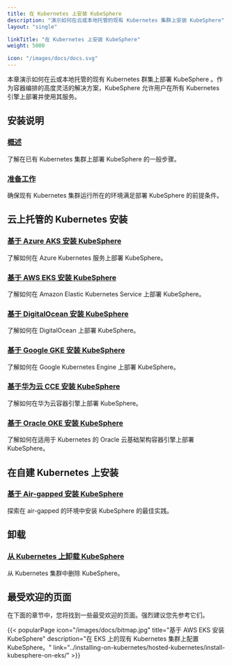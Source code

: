 ```yaml
---
title: 在 Kubernetes 上安装 KubeSphere
description: "演示如何在云或本地托管的现有 Kubernetes 集群上安装 KubeSphere"
layout: "single"

linkTitle: "在 Kubernetes 上安装 KubeSphere"
weight: 5000

icon: "/images/docs/docs.svg"
---
```


本章演示如何在云或本地托管的现有 Kubernetes 群集上部署 KubeSphere 。作为容器编排的高度灵活的解决方案，KubeSphere 允许用户在所有 Kubernetes 引擎上部署并使用其服务。

## 安装说明

### [概述](../installing-on-kubernetes/introduction/overview/)

了解在已有 Kubernetes 集群上部署 KubeSphere 的一般步骤。

### [准备工作](../installing-on-kubernetes/introduction/prerequisites/)

确保现有 Kubernetes 集群运行所在的环境满足部署 KubeSphere 的前提条件。

## 云上托管的 Kubernetes 安装

### [基于 Azure AKS 安装 KubeSphere](../installing-on-kubernetes/hosted-kubernetes/install-kubesphere-on-aks/)

了解如何在 Azure Kubernetes 服务上部署 KubeSphere。

### [基于 AWS EKS 安装 KubeSphere](../installing-on-kubernetes/hosted-kubernetes/install-kubesphere-on-eks/)

了解如何在 Amazon Elastic Kubernetes Service 上部署 KubeSphere。

### [基于 DigitalOcean 安装 KubeSphere](../installing-on-kubernetes/hosted-kubernetes/install-kubesphere-on-do/)

了解如何在 DigitalOcean 上部署 KubeSphere。

### [基于 Google GKE 安装 KubeSphere](../installing-on-kubernetes/hosted-kubernetes/install-kubesphere-on-gke/)

了解如何在 Google Kubernetes Engine 上部署 KubeSphere。

### [基于华为云 CCE 安装 KubeSphere](../installing-on-kubernetes/hosted-kubernetes/install-ks-on-huawei-cce/)

了解如何在华为云容器引擎上部署 KubeSphere。

### [基于 Oracle OKE 安装 KubeSphere](../installing-on-kubernetes/hosted-kubernetes/install-kubesphere-on-oke/)

了解如何在适用于 Kubernetes 的 Oracle 云基础架构容器引擎上部署 KubeSphere。

## 在自建 Kubernetes 上安装

### [基于 Air-gapped 安装 KubeSphere](../installing-on-kubernetes/on-prem-kubernetes/install-ks-on-linux-airgapped/)

探索在 air-gapped 的环境中安装 KubeSphere 的最佳实践。

## 卸载

### [从 Kubernetes 上卸载 KubeSphere](../installing-on-kubernetes/uninstall-kubesphere-from-k8s/)

从 Kubernetes 集群中删除 KubeSphere。

## 最受欢迎的页面

在下面的章节中，您将找到一些最受欢迎的页面。强烈建议您先参考它们。

{{< popularPage icon="/images/docs/bitmap.jpg" title="基于 AWS EKS 安装 KubeSphere" description="在 EKS 上的现有 Kubernetes 集群上配置 KubeSphere。" link="../installing-on-kubernetes/hosted-kubernetes/install-kubesphere-on-eks/" >}}
